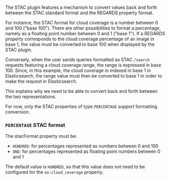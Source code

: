 The STAC plugin features a mechanism to convert values back and forth between
the STAC standard format and the REGARDS property format.

For instance, the STAC format for cloud coverage is a number between 0 and 100 ("base 100").
There are other possibilities to format a percentage, namely as a floating point 
number between 0 and 1 ("base 1"). If a REGARDS property corresponds to the cloud coverage
percentage of an image in base 1, the value must be converted to base 100 when displayed
by the STAC plugin. 

Conversely, when the user sends queries formatted as STAC `/search` requests featuring a 
cloud coverage range, the range is expressed in base 100. Since, in this example, the cloud coverage 
in indexed in base 1 in Elasticsearch, the range value must then be converted to base 1 in 
order to make the request in Elasticsearch.

This explains why we need to be able to convert back and forth between the two representations.

For now, only the STAC properties of type `PERCENTAGE` support formatting conversion.

### `PERCENTAGE` STAC format

The stacFormat property must be:
- `HUNDRED`: for percentages represented as numbers between 0 and 100
- `ONE`: for percentages represented as floating point numbers between 0 and 1

The default value is `HUNDRED`, so that this value does not need to be configured for the 
`eo:cloud_coverage` property.

